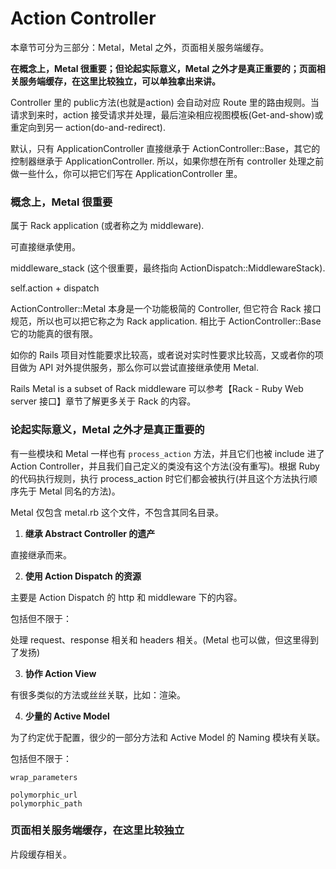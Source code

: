 # Action Controller

本章节可分为三部分：Metal，Metal 之外，页面相关服务端缓存。

**在概念上，Metal 很重要；但论起实际意义，Metal 之外才是真正重要的；页面相关服务端缓存，在这里比较独立，可以单独拿出来讲。**

Controller 里的 public方法(也就是action) 会自动对应 Route 里的路由规则。当请求到来时，action 接受请求并处理，最后渲染相应视图模板(Get-and-show)或重定向到另一 action(do-and-redirect).

默认，只有 ApplicationController 直接继承于 ActionController::Base，其它的控制器继承于 ApplicationController. 所以，如果你想在所有 controller 处理之前做一些什么，你可以把它们写在 ApplicationController 里。

### 概念上，Metal 很重要

属于 Rack application (或者称之为 middleware).

可直接继承使用。

middleware_stack (这个很重要，最终指向 ActionDispatch::MiddlewareStack).

self.action + dispatch

ActionController::Metal 本身是一个功能极简的 Controller, 但它符合 Rack 接口规范，所以也可以把它称之为 Rack application. 相比于 ActionController::Base 它的功能真的很有限。

如你的 Rails 项目对性能要求比较高，或者说对实时性要求比较高，又或者你的项目做为 API 对外提供服务，那么你可以尝试直接继承使用 Metal.

Rails Metal is a subset of Rack middleware 可以参考【Rack - Ruby Web server 接口】章节了解更多关于 Rack 的内容。

### 论起实际意义，Metal 之外才是真正重要的

有一些模块和 Metal 一样也有 `process_action` 方法，并且它们也被 include 进了 Action Controller，并且我们自己定义的类没有这个方法(没有重写)。根据 Ruby 的代码执行规则，执行 process_action 时它们都会被执行(并且这个方法执行顺序先于 Metal 同名的方法)。

Metal 仅包含 metal.rb 这个文件，不包含其同名目录。

1) **继承 Abstract Controller 的遗产**

直接继承而来。

2) **使用 Action Dispatch 的资源**

主要是 Action Dispatch 的 http 和 middleware 下的内容。

包括但不限于：

处理 request、response 相关和 headers 相关。(Metal 也可以做，但这里得到了发扬)

3) **协作 Action View**

有很多类似的方法或丝丝关联，比如：渲染。

4) **少量的 Active Model**

为了约定优于配置，很少的一部分方法和 Active Model 的 Naming 模块有关联。

包括但不限于：

```
wrap_parameters

polymorphic_url
polymorphic_path
```

### 页面相关服务端缓存，在这里比较独立

片段缓存相关。
